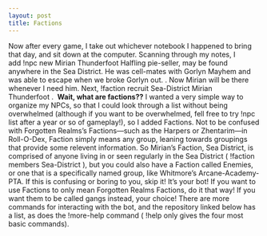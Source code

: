 ```yaml
---
layout: post
title: Factions
---
```

Now after every game, I take out whichever notebook I happened to bring that day, and sit down at the computer. Scanning through my notes, I add !npc new Mirian Thunderfoot Halfling pie-seller, may be found anywhere in the Sea District. He was cell-mates with Gorlyn Mayhem and was able to escape when we broke Gorlyn out. . Now Mirian will be there whenever I need him. Next, !faction recruit Sea-District Mirian Thunderfoot . 
**Wait, what are factions??**
I wanted a very simple way to organize my NPCs, so that I could look through a list without being overwhelmed (although if you want to be overwhelmed, fell free to try !npc list after a year or so of gameplay!), so I added Factions. Not to be confused with Forgotten Realms’s Factions—such as the Harpers or Zhentarim—in Roll-O-Dex, Faction simply means any group, leaning towards groupings that provide some relevent information. So Mirian’s Faction, Sea District, is comprised of anyone living in or seen regularly in the Sea District ( !faction members Sea-District ), but you could also have a Faction called Enemies, or one that is a specifically named group, like Whitmore’s Arcane-Academy-PTA. If this is confusing or boring to you, skip it! It’s your bot! If you want to use Factions to only mean Forgotten Realms Factions, do it that way! If you want them to be called gangs instead, your choice! There are more commands for interacting with the bot, and the repository linked below has a list, as does the !more-help command ( !help only gives the four most basic commands).